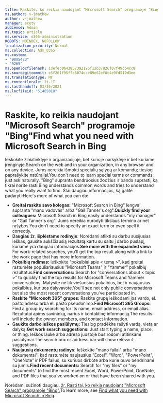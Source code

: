 ```yaml
---
title: Raskite, ko reikia naudojant "Microsoft Search" programoje "Bing"
ms.author: v-jmathew
author: v-jmathew
manager: scotv
audience: Admin
ms.topic: article
ms.service: o365-administration
ROBOTS: NOINDEX, NOFOLLOW
localization_priority: Normal
ms.collection: Adm_O365
ms.custom:
- "9005423"
- "9265"
ms.openlocfilehash: 1defec0a43857392126f12b37826f07f49cb4cc8
ms.sourcegitcommit: e5f261f95ffc6074cce89e62ef8c4e9fd519d3ee
ms.translationtype: MT
ms.contentlocale: lt-LT
ms.lasthandoff: 03/26/2021
ms.locfileid: "51405018"
---
```

# <a name="find-what-you-need-with-microsoft-search-in-bing"></a><span data-ttu-id="f25f0-102">Raskite, ko reikia naudojant "Microsoft Search" programoje "Bing"</span><span class="sxs-lookup"><span data-stu-id="f25f0-102">Find what you need with Microsoft Search in Bing</span></span>

<span data-ttu-id="f25f0-103">Ieškokite žiniatinklyje ir organizacijoje, bet kurioje naršyklėje ir bet kuriame įrenginyje.</span><span class="sxs-lookup"><span data-stu-id="f25f0-103">Search on the web and in your organization, in any browser and on any device.</span></span> <span data-ttu-id="f25f0-104">Jums nereikia išmokti specialių sąlygų ar komandų; tiesiog paprašykite natūraliai.</span><span class="sxs-lookup"><span data-stu-id="f25f0-104">You don't need to learn special terms or commands; just ask naturally.</span></span> <span data-ttu-id="f25f0-105">"Bing" supranta bendruosius žodžius ir bando suprasti, ką tikrai norite rasti.</span><span class="sxs-lookup"><span data-stu-id="f25f0-105">Bing understands common words and tries to understand what you really want to find.</span></span> <span data-ttu-id="f25f0-106">Štai daugiau informacijos, ką galite padaryti:</span><span class="sxs-lookup"><span data-stu-id="f25f0-106">Here's more of what you can do:</span></span>

- <span data-ttu-id="f25f0-107">**Greitai raskite savo kolegas:** "Microsoft Search in Bing" lengvai supranta "mano vadovas" arba "Gail Tanner's org".</span><span class="sxs-lookup"><span data-stu-id="f25f0-107">**Quickly find your colleagues:** Microsoft Search in Bing easily understands "my manager" or "Gail Tanner's org".</span></span> <span data-ttu-id="f25f0-108">Jums nereikia nurodyti tikslaus termino ar net rašybos.</span><span class="sxs-lookup"><span data-stu-id="f25f0-108">You don’t need to specify an exact term or even spell it correctly.</span></span>
- <span data-ttu-id="f25f0-109">**Daugiau žr. išplėstame rodinyje:** Norėdami atlikti su darbu susijusias ieškas, gausite aukščiausią rezultatą kartu su saitu į darbo puslapį, kuriame yra daugiau informacijos.</span><span class="sxs-lookup"><span data-stu-id="f25f0-109">**See more with the expanded view:** For work-related searches, you'll get the top result along with a link to the work page that has more information.</span></span>
- <span data-ttu-id="f25f0-110">**Pokalbių radimas:** Ieškokite "pokalbiai apie < temą >", kad greitai rastumėte populiariausius "Microsoft Teams" ir "Yammer" pokalbių rezultatus.</span><span class="sxs-lookup"><span data-stu-id="f25f0-110">**Find conversations:** Search for "conversations about < topic >" to quickly find the top results for Microsoft Teams and Yammer conversations.</span></span> <span data-ttu-id="f25f0-111">Matysite ne tik viešuosius pokalbius, bet ir naujausius pokalbius, kuriuos dalyvavote.</span><span class="sxs-lookup"><span data-stu-id="f25f0-111">You'll see not only public conversations but also the most recent conversations you've participated in.</span></span>
- <span data-ttu-id="f25f0-112">**Raskite "Microsoft 365" grupes:** Raskite grupę ieškodami jos vardo, el. pašto adreso arba el. pašto pseudonimo.</span><span class="sxs-lookup"><span data-stu-id="f25f0-112">**Find Microsoft 365 Groups:** Find a group by searching for its name, email address, or email alias.</span></span> <span data-ttu-id="f25f0-113">Rezultatai apims savininką, narius ir kontaktinę informaciją.</span><span class="sxs-lookup"><span data-stu-id="f25f0-113">The results will include the owner, members, and contact information.</span></span>
- <span data-ttu-id="f25f0-114">**Gaukite darbo ieškos pasiūlymų:** Tiesiog pradėkite rašyti vardą, vietą ar dalyką.</span><span class="sxs-lookup"><span data-stu-id="f25f0-114">**Get work search suggestions:** Just start typing a name, place, or thing.</span></span> <span data-ttu-id="f25f0-115">Ieškos lauke arba adreso juostoje bus rodomi atitinkami pasiūlymai.</span><span class="sxs-lookup"><span data-stu-id="f25f0-115">The search box or address bar will show relevant suggestions.</span></span>
- <span data-ttu-id="f25f0-116">**Naujausių dokumentų radinys:** Ieškokite "mano failai" arba "mano dokumentai", kad rastumėte naujausius "Excel", "Word", "PowerPoint", "OneNote" ir PDF failus, su kuriuos dirbote arba kurie buvo bendrinami su jumis.</span><span class="sxs-lookup"><span data-stu-id="f25f0-116">**Find recent documents:** Search for "my files" or "my documents" to find the most recent Excel, Word, PowerPoint, OneNote, and PDF files that you've worked on or that have been shared with you.</span></span>

<span data-ttu-id="f25f0-117">Norėdami sužinoti daugiau, [žr. Rasti tai, ko reikia naudojant "Microsoft Search" programoje "Bing".](https://go.microsoft.com/fwlink/?linkid=2149027)</span><span class="sxs-lookup"><span data-stu-id="f25f0-117">To learn more, see [Find what you need with Microsoft Search in Bing](https://go.microsoft.com/fwlink/?linkid=2149027).</span></span>
